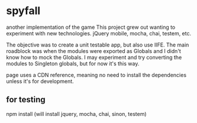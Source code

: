 spyfall
=======

another implementation of the game
This project grew out wanting to experiment with new technologies. 
jQuery mobile, mocha, chai, testem, etc.

The objective was to create a unit testable app, but also use IIFE.
The main roadblock was when the modules were exported as Globals and I didn't know how to mock the Globals.
I may experiment and try converting the modules to Singleton globals, but for now it's this way.

page uses a CDN reference, meaning no need to install the dependencies unless it's for development.

for testing
-----------
npm install (will install jquery, mocha, chai, sinon, testem)